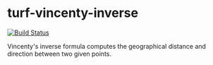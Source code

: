 # turf-vincenty-inverse

[![Build Status](https://travis-ci.org/jrzimmerman/turf-vincenty-inverse.svg?branch=master)](https://travis-ci.org/jrzimmerman/turf-vincenty-inverse)

Vincenty's inverse formula computes the geographical distance and direction between two given points.
